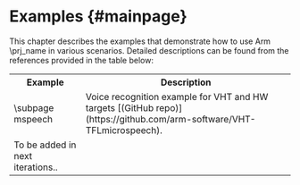 # Examples {#mainpage}

This chapter describes the examples that demonstrate how to use Arm \prj_name in various scenarios. Detailed descriptions can be found from the references provided in the table below:

<table>
<tr><th>Example</th><th>Description</th>
<tr><td>\subpage mspeech </td><td>Voice recognition example for VHT and HW targets [(GitHub repo)](https://github.com/arm-software/VHT-TFLmicrospeech).</td></tr>
<tr><td>To be added in next iterations..</td><td>   </td></tr>
</table>

